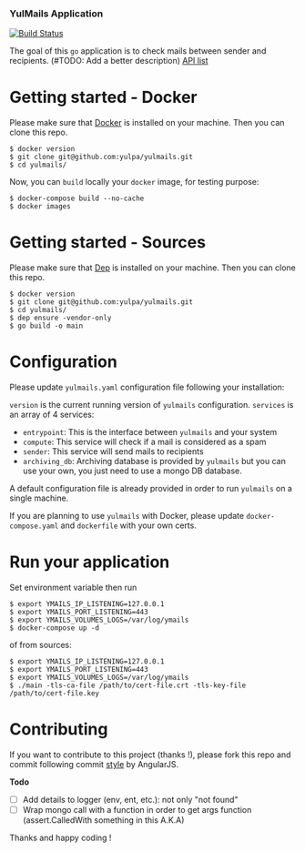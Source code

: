 ### YulMails Application
[![Build Status](https://travis-ci.org/yulPa/yulmails.svg?branch=master)](https://travis-ci.org/yulPa/yulmails)

The goal of this `go` application is to check mails between sender and recipients. (#TODO: Add a better description)
[API list](https://github.com/yulPa/yulmails/blob/master/API.md)

# Getting started - Docker

Please make sure that [Docker](https://www.docker.com/) is installed on your machine. Then you can clone this repo.

```shell
$ docker version
$ git clone git@github.com:yulpa/yulmails.git
$ cd yulmails/
```

Now, you can `build` locally your `docker` image, for testing purpose:

```shell
$ docker-compose build --no-cache
$ docker images
```
# Getting started - Sources

Please make sure that [Dep](https://github.com/golang/dep) is installed on your machine. Then you can clone this repo.

```shell
$ docker version
$ git clone git@github.com:yulpa/yulmails.git
$ cd yulmails/
$ dep ensure -vendor-only
$ go build -o main
```


# Configuration

Please update `yulmails.yaml` configuration file following your installation:

`version` is the current running version of `yulmails` configuration.
`services` is an array of 4 services:

  * `entrypoint`: This is the interface between `yulmails` and your system
  * `compute`: This service will check if a mail is considered as a spam
  * `sender`: This service will send mails to recipients
  * `archiving_db`: Archiving database is provided by `yulmails` but you can use your own, you just need to use a mongo DB database.

A default configuration file is already provided in order to run `yulmails` on a single machine.

If you are planning to use `yulmails` with Docker, please update `docker-compose.yaml` and `dockerfile` with your own certs.

# Run your application

Set environment variable then run

```shell
$ export YMAILS_IP_LISTENING=127.0.0.1
$ export YMAILS_PORT_LISTENING=443
$ export YMAILS_VOLUMES_LOGS=/var/log/ymails
$ docker-compose up -d
```

of from sources:

```shell
$ export YMAILS_IP_LISTENING=127.0.0.1
$ export YMAILS_PORT_LISTENING=443
$ export YMAILS_VOLUMES_LOGS=/var/log/ymails
$ ./main -tls-ca-file /path/to/cert-file.crt -tls-key-file /path/to/cert-file.key
```

# Contributing

If you want to contribute to this project (thanks !), please fork this repo and commit following commit [style](https://github.com/angular/angular.js/blob/master/DEVELOPERS.md#-git-commit-guidelines) by AngularJS.

__Todo__

- [ ] Add details to logger (env, ent, etc.): not only "not found"
- [ ] Wrap mongo call with a function in order to get args function (assert.CalledWith something in this A.K.A)

Thanks and happy coding !

